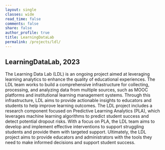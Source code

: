 ```yaml
---
layout: single
classes: wide
read_time: false
comments: false
share: false
author_profile: true
title: LearningDataLab
permalink: /projects/ldl/
---
```


## LearningDataLab, 2023

The Learning Data Lab (LDL) is an ongoing project aimed at leveraging learning analytics to enhance the quality of educational experiences. The LDL team works to build a comprehensive infrastructure for collecting, processing, and analyzing data from multiple sources, such as MOOC platforms and institutional learning management systems. Through this infrastructure, LDL aims to provide actionable insights to educators and students to help improve learning outcomes. The LDL project includes a research component focused on Predictive Learning Analytics (PLA), which leverages machine learning algorithms to predict student success and detect potential dropout risks. With a focus on PLA, the LDL team aims to develop and implement effective interventions to support struggling students and provide them with targeted support. Ultimately, the LDL project aims to provide educators and administrators with the tools they need to make informed decisions and support student success.